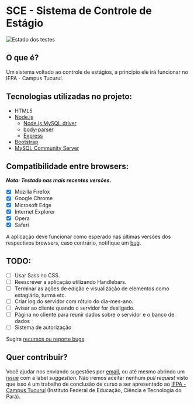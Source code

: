 # SCE - Sistema de Controle de Estágio

![Estado dos testes](https://travis-ci.org/rafaelcn/SCE.svg?branch=master)

## O que é?

  Um sistema voltado ao controle de estágios, a princípio ele irá funcionar no IFPA - Campus Tucuruí.

## Tecnologias utilizadas no projeto:

 * HTML5
 * [Node.js](https://nodejs.org)
    * [Node.js MySQL driver](https://www.npmjs.com/package/mysql)
    * [body-parser](https://www.npmjs.com/package/body-parser)
    * [Express](http://expressjs.com/)
 * [Bootstrap](http://getbootstrap.com/)
 * [MySQL Community Server](https://dev.mysql.com/downloads/mysql/)

## Compatibilidade entre browsers:

  *__Nota: Testado nas mais recentes versões.__*

  - [X] Mozilla Firefox
  - [X] Google Chrome
  - [X] Microsoft Edge
  - [X] Internet Explorer
  - [X] Opera
  - [X] Safari

  A aplicação deve funcionar como esperado nas últimas versões dos respectivos browsers, caso contrário, notifique um [bug](http://github.com/rafaelcn/SCE/issues/new).

## TODO:

  - [ ] Usar Sass no CSS.
  - [ ] Reescrever a aplicação utilizando Handlebars.
  - [ ] Terminar as ações de edição e visualização de elementos como estagiário, turma etc.
  - [ ] Criar log do servidor com rótulo do  dia-mes-ano.
  - [ ] Avisar ao cliente quando o servidor for desligado.
  - [ ] Página no cliente para reunir dados sobre o servidor e o banco de dados
  - [ ] Sistema de autorização
  
  Sugira [recursos ou reporte bugs](http://github.com/rafaelcn/SCE/issues/new).


## Quer contribuir?

 Você ajudar nos enviando sugestões por [email](mailto:rafaelnunes737@hotmail.com), ou até mesmo abrindo um [issue](https://github.com/rafaelcn/SICA/issues/new) com a label *suggestion*. Não iremos aceitar nenhum *pull request* visto que isso é um trabalho de conclusão de curso a ser apresentado ao [IFPA - Campus Tucuruí](http://tucurui.ifpa.edu.br/) (Instituto Federal de Educação, Ciência e Tecnologia do Pará).

